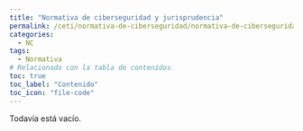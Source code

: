 ```yaml
---
title: "Normativa de ciberseguridad y jurisprudencia"
permalink: /ceti/normativa-de-ciberseguridad/normativa-de-ciberseguridad-y-jurisprudencia
categories:
  - NC
tags:
  - Normativa
# Relacionado con la tabla de contenidos
toc: true
toc_label: "Contenido"
toc_icon: "file-code"
---
```


Todavía está vacío.
